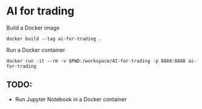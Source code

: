 # AI for trading

Build a Docker image

```console
docker build --tag ai-for-trading .
```

Run a Docker container

```console
docker run -it --rm -v $PWD:/workspace/AI-for-trading -p 8888:8888 ai-for-trading
```

## TODO:

-   Run Jupyter Notebook in a Docker container
